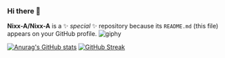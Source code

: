 ### Hi there 👋

**Nixx-A/Nixx-A** is a ✨ _special_ ✨ repository because its `README.md` (this file) appears on your GitHub profile.
![giphy](https://github.com/Nixx-A/Nixx-A/assets/71731922/f4f6cebd-1d97-429b-803f-468f26854eb1)


[![Anurag's GitHub stats](https://github-readme-stats.vercel.app/api?username=Nixx-A&show_icons=true&theme=tokyonight)](https://github.com/anuraghazra/github-readme-stats)
[![GitHub Streak](https://github-readme-streak-stats.herokuapp.com?user=Nixx-A&theme=tokyonight&date_format=M%20j%5B%2C%20Y%5D)](https://git.io/streak-stats)
